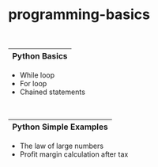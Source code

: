 # programming-basics

<br />

|Python Basics  |  
|------------------------------ | 
- While loop                    
- For loop                     
- Chained statements           

<br />

|Python Simple Examples | 
|---------------------- | 
- The law of large numbers      
- Profit margin calculation after tax
          